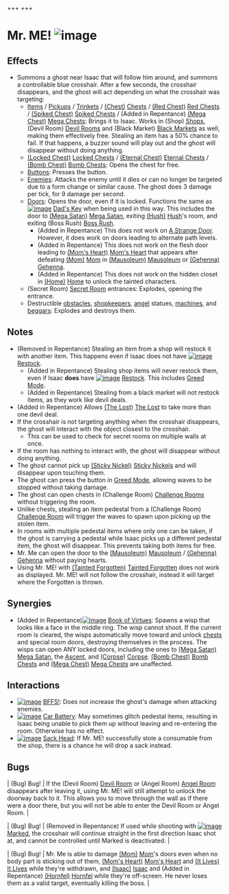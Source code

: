 +++
+++

 # Mr. ME! ![image](/image/Mr._ME!.png) 

Effects
---------


* Summons a ghost near Isaac that will follow him around, and summons a controllable blue crosshair. After a few seconds, the crosshair disappears, and the ghost will act depending on what the crosshair was targeting:
	+ [Items](/wiki/Items "Items") / [Pickups](/wiki/Pickups "Pickups") / [Trinkets](/wiki/Trinkets "Trinkets") / [(Chest)](/wiki/Chest "Chest") [Chests](/wiki/Chest "Chest") / [(Red Chest)](/wiki/Red_Chest "Red Chest") [Red Chests](/wiki/Red_Chest "Red Chest") / [(Spiked Chest)](/wiki/Spiked_Chest "Spiked Chest") [Spiked Chests](/wiki/Spiked_Chest "Spiked Chest") / (Added in Repentance) [(Mega Chest)](/wiki/Mega_Chest "Mega Chest") [Mega Chests](/wiki/Mega_Chest "Mega Chest"): Brings it to Isaac. Works in (Shop) [Shops](/wiki/Shop "Shop"), (Devil Room) [Devil Rooms](/wiki/Devil_Room "Devil Room") and (Black Market) [Black Markets](/wiki/Black_Market "Black Market") as well, making them effectively free. Stealing an item has a 50% chance to fail. If that happens, a buzzer sound will play out and the ghost will disappear without doing anything.
	+ [(Locked Chest)](/wiki/Locked_Chest "Locked Chest") [Locked Chests](/wiki/Locked_Chest "Locked Chest") / [(Eternal Chest)](/wiki/Eternal_Chest "Eternal Chest") [Eternal Chests](/wiki/Eternal_Chest "Eternal Chest") / [(Bomb Chest)](/wiki/Bomb_Chest "Bomb Chest") [Bomb Chests](/wiki/Bomb_Chest "Bomb Chest"): Opens the chest for free.
	+ [Buttons](/wiki/Buttons "Buttons"): Presses the button.
	+ [Enemies](/wiki/Monsters "Monsters"): Attacks the enemy until it dies or can no longer be targeted due to a form change or similar cause. The ghost does 3 damage per tick, for 9 damage per second.
	+ [Doors](/wiki/Rooms#special_rooms "Rooms"): Opens the door, even if it is locked. Functions the same as [![image](/image/Dad%27s_Key.png)](/wiki/Dad%27s_Key "Dad's Key") [Dad's Key](/wiki/Dad%27s_Key "Dad's Key") when being used in this way. This includes the door to [(Mega Satan)](/wiki/Mega_Satan "Mega Satan") [Mega Satan](/wiki/Mega_Satan "Mega Satan"), exiting [(Hush)](/wiki/Hush "Hush") [Hush](/wiki/Hush "Hush")'s room, and exiting (Boss Rush) [Boss Rush](/wiki/Boss_Rush "Boss Rush").
		- (Added in Repentance) This does not work on [A Strange Door](/wiki/A_Strange_Door "A Strange Door"). However, it does work on doors leading to alternate path levels.
		- (Added in Repentance) This does not work on the flesh door leading to [(Mom's Heart)](/wiki/Mom%27s_Heart "Mom's Heart") [Mom's Heart](/wiki/Mom%27s_Heart "Mom's Heart") that appears after defeating [(Mom)](/wiki/Mom "Mom") [Mom](/wiki/Mom "Mom") in [(Mausoleum)](/wiki/Mausoleum "Mausoleum") [Mausoleum](/wiki/Mausoleum "Mausoleum") or [(Gehenna)](/wiki/Gehenna "Gehenna") [Gehenna](/wiki/Gehenna "Gehenna").
		- (Added in Repentance) This does not work on the hidden closet in [(Home)](/wiki/Home "Home") [Home](/wiki/Home "Home") to unlock the tainted characters.
	+ (Secret Room) [Secret Room](/wiki/Secret_Room "Secret Room") entrances: Explodes, opening the entrance.
	+ Destructible [obstacles](/wiki/Obstacles "Obstacles"), [shopkeepers](/wiki/Shopkeeper "Shopkeeper"), [angel](/wiki/Angel "Angel") statues, [machines](/wiki/Machines "Machines"), and [beggars](/wiki/Beggar "Beggar"): Explodes and destroys them.


Notes
-------


* (Removed in Repentance) Stealing an item from a shop will restock it with another item. This happens even if Isaac does not have [![image](/image/Restock.png)](/wiki/Restock "Restock") [Restock](/wiki/Restock "Restock").
	+ (Added in Repentance) Stealing shop items will never restock them, even if Isaac **does** have [![image](/image/Restock.png)](/wiki/Restock "Restock") [Restock](/wiki/Restock "Restock"). This includes [Greed Mode](/wiki/Greed_Mode "Greed Mode").
	+ (Added in Repentance) Stealing from a black market will not restock items, as they work like devil deals.
* (Added in Repentance) Allows  [(The Lost)](/wiki/The_Lost "The Lost") [The Lost](/wiki/The_Lost "The Lost") to take more than one devil deal.
* If the crosshair is not targeting anything when the crosshair disappears, the ghost will interact with the object closest to the crosshair.
	+ This can be used to check for secret rooms on multiple walls at once.
* If the room has nothing to interact with, the ghost will disappear without doing anything.
* The ghost cannot pick up [(Sticky Nickel)](/wiki/Sticky_Nickel "Sticky Nickel") [Sticky Nickels](/wiki/Sticky_Nickel "Sticky Nickel") and will disappear upon touching them.
* The ghost can press the button in [Greed Mode](/wiki/Greed_Mode "Greed Mode"), allowing waves to be stopped without taking damage.
* The ghost can open chests in (Challenge Room) [Challenge Rooms](/wiki/Challenge_Room "Challenge Room") without triggering the room.
* Unlike chests, stealing an item pedestal from a (Challenge Room) [Challenge Room](/wiki/Challenge_Room "Challenge Room") will trigger the waves to spawn upon picking up the stolen item.
* In rooms with multiple pedestal items where only one can be taken, if the ghost is carrying a pedestal while Isaac picks up a different pedestal item, the ghost will disappear. This prevents taking both items for free.
* Mr. Me can open the door to the [(Mausoleum)](/wiki/Mausoleum "Mausoleum") [Mausoleum](/wiki/Mausoleum "Mausoleum") / [(Gehenna)](/wiki/Gehenna "Gehenna") [Gehenna](/wiki/Gehenna "Gehenna") without paying hearts.
* Using Mr. ME! with  [(Tainted Forgotten)](/wiki/Tainted_Forgotten "Tainted Forgotten") [Tainted Forgotten](/wiki/Tainted_Forgotten "Tainted Forgotten") does not work as displayed. Mr. ME! will not follow the crosshair, instead it will target where the Forgotten is thrown.


Synergies
-----------


* (Added in Repentance)[![image](/image/Book_of_Virtues.png)](/wiki/Book_of_Virtues "Book of Virtues") [Book of Virtues](/wiki/Book_of_Virtues "Book of Virtues"): Spawns a wisp that looks like a face in the middle ring. The wisp cannot shoot. If the current room is cleared, the wisps automatically move toward and unlock [chests](/wiki/Chests "Chests") and special room doors, destroying themselves in the process. The wisps can open ANY locked doors, including the ones to [(Mega Satan)](/wiki/Mega_Satan "Mega Satan") [Mega Satan](/wiki/Mega_Satan "Mega Satan"), the [Ascent](/wiki/Ascent "Ascent"), and [(Corpse)](/wiki/Corpse "Corpse") [Corpse](/wiki/Corpse "Corpse"). [(Bomb Chest)](/wiki/Bomb_Chest "Bomb Chest") [Bomb Chests](/wiki/Bomb_Chest "Bomb Chest") and [(Mega Chest)](/wiki/Mega_Chest "Mega Chest") [Mega Chests](/wiki/Mega_Chest "Mega Chest") are unaffected.


Interactions
--------------


* [![image](/image/BFFS!.png)](/wiki/BFFS! "BFFS!") [BFFS!](/wiki/BFFS! "BFFS!"): Does not increase the ghost's damage when attacking enemies.
* [![image](/image/Car_Battery.png)](/wiki/Car_Battery "Car Battery") [Car Battery](/wiki/Car_Battery "Car Battery"): May sometimes glitch pedestal items, resulting in Isaac being unable to pick them up without leaving and re-entering the room. Otherwise has no effect.
* [![image](/image/Sack_Head.png)](/wiki/Sack_Head "Sack Head") [Sack Head](/wiki/Sack_Head "Sack Head"): If Mr. ME! successfully stole a consumable from the shop, there is a chance he will drop a sack instead.


Bugs
------




| (Bug) Bug!
 | If the (Devil Room) [Devil Room](/wiki/Devil_Room "Devil Room") or (Angel Room) [Angel Room](/wiki/Angel_Room "Angel Room") disappears after leaving it, using Mr. ME! will still attempt to unlock the doorway back to it. This allows you to move through the wall as if there were a door there, but you will not be able to enter the Devil Room or Angel Room.
 |




| (Bug) Bug!
 | (Removed in Repentance) If used while shooting with [![image](/image/Marked.png)](/wiki/Marked "Marked") [Marked](/wiki/Marked "Marked"), the crosshair will continue straight in the first direction Isaac shot at, and cannot be controlled until Marked is deactivated. |




| (Bug) Bug!
 | Mr. Me is able to damage [(Mom)](/wiki/Mom "Mom") [Mom](/wiki/Mom "Mom")'s doors even when no body part is sticking out of them, [(Mom's Heart)](/wiki/Mom%27s_Heart "Mom's Heart") [Mom's Heart](/wiki/Mom%27s_Heart "Mom's Heart") and [(It Lives)](/wiki/It_Lives "It Lives") [It Lives](/wiki/It_Lives "It Lives") while they're withdrawn, and [(Isaac)](/wiki/Isaac_(Boss)#Isaac "Isaac") [Isaac](/wiki/Isaac_(Boss)#Isaac "Isaac (Boss)") and (Added in Repentance) [(Hornfel)](/wiki/Hornfel "Hornfel") [Hornfel](/wiki/Hornfel "Hornfel") while they're off-screen. He never loses them as a valid target, eventually killing the boss.
 |


